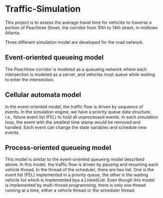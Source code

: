 # Traffic-Simulation
This project is to assess the average travel time for vehicles to traverse a portion of Peachtree Street, the corridor from 10th to 14th street, in midtown Atlanta.

Three different simulation model are developed for the road network.

## Event-oriented queueing model
The Peachtree corridor is modeled as a queueing network where each intersection is modeled as a server, and vehicles must queue while waiting to enter
the intersection.

## Cellular automata model
In the event-oriented model, the traffic flow is driven by sequence of events. In the simulation engine, we have a priority queue data structure, i.e., future event list (FEL) to hold all unprocessed events. In each simulation loop, the event with the smallest time stamp would be removed and handled. Each event can change the state variables and schedule new events.

## Process-oriented queueing model
This model is similar to the event-oriented queueing model described above. In this model, the traffic flow is driven by pausing and resuming each vehicle thread. In the thread of the scheduler, there are two list. One is the event list (FEL) implemented in a priority queue, the other is the waiting vehicle list which is implemented bya a LinkedList. Even though this model is implemented by multi-thread programming, there is only one thread running at a time, either a vehicle thread or the scheduler thread.
